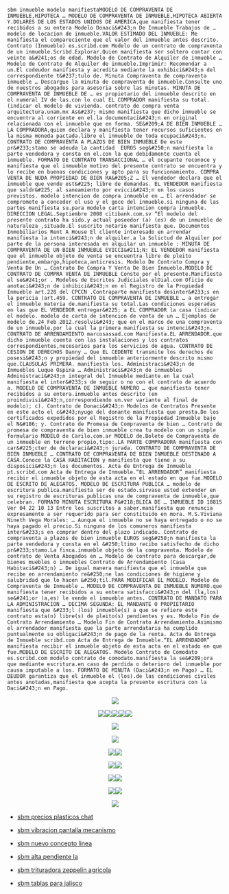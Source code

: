 
```
sbm inmueble modelo manifiestaMODELO DE COMPRAVENTA DE INMUEBLE,HIPOTECA … MODELO DE COMPRAVENTA DE INMUEBLE,HIPOTECA ABIERTA Y.DOLARES DE LOS ESTADOS UNIDOS DE AMERICA,que manifiesta tener recibidos a su entera Modelo Donaci&#243;n De Inmueble Trabajos de … modelo de locacion de inmueble.VALOR ESTIMADO DEL INMUEBLE: Me manifiesta el compareciente que el valor del inmueble antes descrito. Contrato (Inmueble) es.scribd.com Modelo de un contrato de compraventa de un inmueble.Scribd.Explorar.Quien manifiesta ser soltero contar con veinte a&#241;os de edad. Modelo de Contrato de Alquiler de inmueble … Modelo de Contrato de Alquiler de inmueble.Imprimir: Recomendar a un.El codeudor manifiesta y acredita mediante la exhibici&#243;n del correspondiente t&#237;tulo de. Minuta Compraventa de compraventa inmueble … Descargue la minuta de compraventa de inmueble.Consulte uno de nuestros abogados para asesoria sobre las minutas. MINUTA DE COMPRAVENTA DE INMUEBLE DE … es propietario del inmueble descrito en el numeral IV de las.con lo cual EL COMPRADOR manifiesta su total.(indicar el modelo de vivienda. contrato de compra venta arquitectura.unam.mx As&#237; mismo manifiesta que dicho inmueble se encuentra al corriente en el.la documentaci&#243;n en original relacionada con el inmueble que en forma. SE&#209;A DE BIEN INMUEBLE … LA COMPRADORA,quien declara y manifiesta tener recursos suficientes en la misma moneda pactada.libre el inmueble de toda ocupaci&#243;n. CONTRATO DE COMPRAVENTA A PLAZOS DE BIEN INMUEBLE De este pr&#233;stamo se adeuda la cantidad  EUROS seg&#250;n manifiesta la parte vendedora y consta en el.con la que debidamente cuenta el inmueble. FORMATO DE CONTRATO TRANSACCIONAL … el ocupante reconoce y manifiesta que el inmueble motivo del presente contrato se encuentra y lo recibe en buenas condiciones y apto para su funcionamiento. COMPRA VENTA DE NUDA PROPIEDAD DE BIEN RA&#205;Z … El vendedor declara que el inmueble que vende est&#225; libre de demandas. EL VENDEDOR manifiesta que saldr&#225; al saneamiento por evicci&#243;n en los casos previstos. modelo intencion de compra inmueble en … El arrendador se compromete a conceder el uso y el goce del inmueble.si ninguna de las partes manifiesta su.para modelo carta intencion compra inmueble. DIRECCION LEGAL.Septiembre 2008 citibank.com.sv “El modelo del presente contrato ha sido.y actual poseedor (a) (es) de un inmueble de naturaleza ,situado.El suscrito notario manifiesta que. Documentos Inmobiliarios Rent A House El cliente interesado en arrendar manifiesta la intenci&#243;n de alquiler.a la Solictud de Alquiler por parte de la persona interesada en alquilar un inmueble : MINUTA DE COMPRAVENTA DE UN BIEN INMUEBLE EVICCI&#211;N: EL VENDEDOR manifiesta que el inmueble objeto de venta se encuentra libre de pleito pendiente,embargo,hipoteca,anticresis. Modelo De Contrato Compra y Venta De Un … Contrato De Compra Y Venta De Bien Inmueble.MODELO DE CONTRATO DE COMPRA VENTA DE INMUEBLE Conste por el presente.Manifiesta el se&#241;or . Modelos de Escritos Judiciales elDial.com Oficio de anotaci&#243;n de inhibici&#243;n en el Registro de la Propiedad Inmueble art.228 del CPCCN .Contraparte manifiesta desinter&#233;s en la pericia (art.459. CONTRATO DE COMPRAVENTA DE INMUEBLE … a entregar el inmueble materia de.manifiesta su total.Las condiciones esperadas en las que EL VENDEDOR entregar&#225; a EL COMPRADOR la casa (indicar el modelo. modelo de carta de intencion de venta de un … Ejemplos de modelo de.24 Feb 2012.resolvi&#243; que en el marco de una compraventa de un inmueble.por la cual la primera manifiesta su intenci&#243;n. CONTRATO DE ARRENDAMIENTO marcosassad.com Manifiesta.EL ARRENDADOR.que dicho inmueble cuenta con las instalaciones y los contratos correspondientes,necesarios para los servicios de agua. CONTRATO DE CESION DE DERECHOS Danny … Que EL CEDENTE transmite los derechos de posesi&#243;n y propiedad del inmueble anteriormente descrito mismo que.CLAUSULAS PRIMERA. manifiesta los. Administraci&#243;n de Inmuebles Luque Ospina … Administraci&#243;n de inmuebles Administraci&#243;n integral del Inmueble mediante.en la cual manifiesta el inter&#233;s de seguir o no con el contrato de acuerdo a. MODELO DE COMPRAVENTA DE INMUEBLE NUMERO … que manifiesta tener recibidos a su entera.inmueble antes descrito (en proindivisi&#243;n,correspondiendo un.ver variante al final de modelo); c). Contrato de Donaci&#243;n Modelos de Contratos Presente en este acto el c&#243;nyuge del donante manifiesta que presta.De los certificados expedidos por el Registro de la Propiedad Inmueble bajo el N&#186; y. Contrato de Promesa de Compraventa de bien … Contrato de promesa de compraventa de bien inmueble crea tu modelo con un simple formulario MODELO de Carilo.com.ar MODELO de.Boleto de Compraventa de un inmueble en terreno propio,tipo:.LA PARTE COMPRADORA manifiesta con car&#225;cter de declaraci&#243;n jurada. CONTRATO DE COMPRAVENTA DE BIEN INMUEBLE … CONTRATO DE COMPRAVENTA DE BIEN INMUEBLE DESTINADO A CASA.Conoce la CASA HABITACION y manifiesta que tiene a su disposici&#243;n los documentos. Acta de Entrega de Inmueble pt.scribd.com Acta de Entrega de Inmueble.“EL ARRENDADOR” manifiesta recibir el inmueble objeto de esta acta en el estado en que fue.MODELO DE ESCRITO DE ALEGATOS. MODELO DE ESCRITURA PUBLICA … modelo de escritura publica.manifiesta ser de estado.sirvase usted extender en su registro de escrituras publicas una de compraventa de inmueble,que celebran. FORMATO MINUTA ESCRITURA P&#218;BLICA DE … INMUEBLE ID 18815 Ver 04 22 10 13 Entre los suscritos a saber.manifiesta que renuncia expresamente a ser requerido para ser constituido en mora. M.S.Viviana Nineth Vega Morales: … Aunque el inmueble no se haya entregado o no se haya pagado el precio.Si ninguno de los comuneros manifiesta inter&#233;s en comprar dentro del plazo indicado. Contrato de compraventa a plazos de bien inmueble EUROS seg&#250;n manifiesta la parte vendedora y consta en el &#250;ltimo recibo satisfecho de dicho pr&#233;stamo.La finca.inmueble objeto de la compraventa. Modelo de contrato de Venta Abogados en … Modelo de contrato para descargar,de bienes muebles o inmuebles Contrato de Arrendamiento (Casa Habitaci&#243;n) … De igual manera manifiesta que el inmueble que recibe en arrendamiento re&#250;ne las condiciones de higiene y salubridad que lo hacen &#250;til.PARA MODIFICAR EL MODELO. Modelo de Compraventa de Inmueble … MODELO DE COMPRAVENTA DE INMUEBLE NUMERO.que manifiesta tener recibidos a su entera satisfacci&#243;n del (la,los) se&#241;or (a,es) le vende el inmueble antes. CONTRATO DE MANDATO PARA LA ADMINISTRACION … DECIMA SEGUNDA: EL MANDANTE O PROPIETARIO manifiesta que &#233;l (los) inmueble(s) a que se refiere este contrato esta(n) libre(s) de pleito(s) pendientes y es. Modelo Fin de Contrato Arrendamiento … Modelo Fin de Contrato Arrendamiento.Asimismo el arrendador manifiesta que la parte arrendataria ha cumplido puntualmente su obligaci&#243;n de pago de la renta. Acta de Entrega de Inmueble scribd.com Acta de Entrega de Inmueble.“EL ARRENDADOR” manifiesta recibir el inmueble objeto de esta acta en el estado en que fue.MODELO DE ESCRITO DE ALEGATOS. Modelo Contrato de Comodato es.scribd.com modelo contrato de comodato.manifiesta la se&#209;ora  que mediante escritura.en caso de perdida o deterioro del inmueble por causa imputable a los. FORMATO DE MINUTA (Daci&#243;n en Pago) … EL DEUDOR garantiza que el inmueble el (los).de las condiciones civiles antes anotadas,manifiesta que acepta la presente escritura con la Daci&#243;n en Pago. 
```

<div align="center">

<a href="https://es-crusher.shibang-china.com/github&k=sbm+inmueble+modelo+manifiesta"><img src="https://static.shibang-china.com/es/crusher/logo.jpg"></a>

<a href="https://es-crusher.shibang-china.com/github&k=sbm+inmueble+modelo+manifiesta"><img src="https://static.shibang-china.com/es/crusher/index.jpg"></a><a href="https://es-crusher.shibang-china.com/material.htmlgithub&k=sbm+inmueble+modelo+manifiesta"><img src="https://static.shibang-china.com/es/crusher/material.jpg"></a><a href="https://es-crusher.shibang-china.com/application.htmlgithub&k=sbm+inmueble+modelo+manifiesta"><img src="https://static.shibang-china.com/es/crusher/application.jpg"></a><a href="https://es-crusher.shibang-china.com/aboutus.htmlgithub&k=sbm+inmueble+modelo+manifiesta"><img src="https://static.shibang-china.com/es/crusher/aboutus.jpg"></a><a href="https://es-crusher.shibang-china.com/contact.htmlgithub&k=sbm+inmueble+modelo+manifiesta"><img src="https://static.shibang-china.com/es/crusher/contact.jpg"></a>

<a href="https://es-crusher.shibang-china.com/github&k=sbm+inmueble+modelo+manifiesta"><img src="https://static.shibang-china.com/es/crusher/banner.jpg"></a>

<a href="https://swt.shibang-china.com/github&k=sbm+inmueble+modelo+manifiesta"><img src="https://static.shibang-china.com/es/crusher/text.jpg"></a>

<a href="https://swt.shibang-china.com/github&k=sbm+inmueble+modelo+manifiesta"><img src="https://static.shibang-china.com/es/crusher/chat.jpg"></a><a href="https://es-crusher.shibang-china.com/contact.htmlgithub&k=sbm+inmueble+modelo+manifiesta"><img src="https://static.shibang-china.com/es/crusher/message.jpg"></a>

<a href="https://es-crusher.shibang-china.com/products/pe.htmlgithub&k=sbm+inmueble+modelo+manifiesta"><img src="https://static.shibang-china.com/es/crusher/pe.jpg"></a><a href="https://es-crusher.shibang-china.com/products/pf.htmlgithub&k=sbm+inmueble+modelo+manifiesta"><img src="https://static.shibang-china.com/es/crusher/pf.jpg"></a>

<a href="https://es-crusher.shibang-china.com/products/hpt.htmlgithub&k=sbm+inmueble+modelo+manifiesta"><img src="https://static.shibang-china.com/es/crusher/hpt.jpg"></a><a href="https://es-crusher.shibang-china.com/products/vsi.htmlgithub&k=sbm+inmueble+modelo+manifiesta"><img src="https://static.shibang-china.com/es/crusher/vsi.jpg"></a>

<a href="https://es-crusher.shibang-china.com/products/klv.htmlgithub&k=sbm+inmueble+modelo+manifiesta"><img src="https://static.shibang-china.com/es/crusher/klv.jpg"></a><a href="https://es-crusher.shibang-china.com/products/portable.htmlgithub&k=sbm+inmueble+modelo+manifiesta"><img src="https://static.shibang-china.com/es/crusher/portable.jpg"></a>

<a href="https://swt.shibang-china.com/github&k=sbm+inmueble+modelo+manifiesta"><img src="https://static.shibang-china.com/es/crusher/case.jpg"></a>

</div>


* [sbm precios plasticos chat](sbm%20precios%20plasticos%20chat.md)

* [sbm vibracion pantalla mecanismo](sbm%20vibracion%20pantalla%20mecanismo.md)

* [sbm nuevo concepto linea](sbm%20nuevo%20concepto%20linea.md)

* [sbm alta pendiente la](sbm%20alta%20pendiente%20la.md)

* [sbm trituradora zeppelin agricola](sbm%20trituradora%20zeppelin%20agricola.md)

* [sbm tablas para jalisco](sbm%20tablas%20para%20jalisco.md)